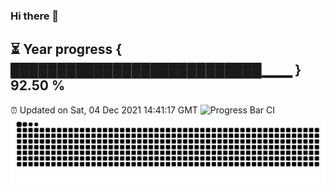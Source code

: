 ### Hi there 👋
⏳ Year progress { ███████████████████████████▁▁▁ } 92.50 %
---
⏰ Updated on Sat, 04 Dec 2021 14:41:17 GMT
![Progress Bar CI](https://github.com/liununu/liununu/workflows/Progress%20Bar%20CI/badge.svg)
![](https://raw.githubusercontent.com/coder-Zzx/coder-Zzx/main/assets/github-contribution-grid-snake.svg)
